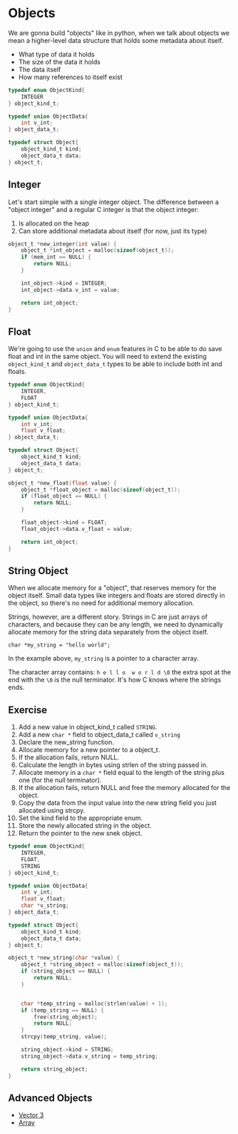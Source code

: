 # Objects

We are gonna build "objects" like in python, when we talk about objects we mean a higher-level data structure that holds some metadata about itself.

- What type of data it holds
- The size of the data it holds
- The data itself
- How many references to itself exist

```c
typedef enum ObjectKind{
    INTEGER
} object_kind_t;

typedef union ObjectData{
    int v_int;
} object_data_t;

typedef struct Object{
    object_kind_t kind;
    object_data_t data;
} object_t;
```

## Integer

Let's start simple with a single integer object. The difference between a "object integer" and a regular C integer is that the object integer:

1. Is allocated on the heap
2. Can store additional metadata about itself (for now, just its type)

```c
object_t *new_integer(int value) {
    object_t *int_object = malloc(sizeof(object_t));
    if (mem_int == NULL) {
        return NULL;
    }

    int_object->kind = INTEGER;
    int_object->data.v_int = value;

    return int_object;
}
```

## Float

We're going to use the `union` and `enum` features in C to be able to do save float and int in the same object. You will need to extend the existing `object_kind_t` and `object_data_t` types to be able to include both int and floats.

```c
typedef enum ObjectKind{
    INTEGER,
    FLOAT
} object_kind_t;

typedef union ObjectData{
    int v_int;
    float v_float;
} object_data_t;

typedef struct Object{
    object_kind_t kind;
    object_data_t data;
} object_t;

object_t *new_float(float value) {
    object_t *float_object = malloc(sizeof(object_t));
    if (float_object == NULL) {
        return NULL;
    }

    float_object->kind = FLOAT;
    float_object->data.v_float = value;

    return int_object;
}
```

## String Object

When we allocate memory for a "object", that reserves memory for the object itself. Small data types like integers and floats are stored directly in the object, so there's no need for additional memory allocation.

Strings, however, are a different story. Strings in C are just arrays of characters, and because they can be any length, we need to dynamically allocate memory for the string data separately from the object itself.

`char *my_string = "hello world";`

In the example above, `my_string` is a pointer to a character array.

The character array contains: `h e l l o  w o r l d \0` the extra spot at the end with the `\0` is the null terminator. It's how C knows where the strings ends.

## Exercise

1. Add a new value in object_kind_t called `STRING`.
2. Add a new `char *` field to object_data_t called `v_string`
3. Declare the new_string function.
4. Allocate memory for a new pointer to a object_t.
5. If the allocation fails, return NULL.
6. Calculate the length in bytes using strlen of the string passed in.
7. Allocate memory in a `char *` field equal to the length of the string plus one (for the null terminator).
8. If the allocation fails, return NULL and free the memory allocated for the object.
9. Copy the data from the input value into the new string field you just allocated using strcpy.
10. Set the kind field to the appropriate enum.
11. Store the newly allocated string in the object.
12. Return the pointer to the new snek object.

```c
typedef enum ObjectKind{
    INTEGER,
    FLOAT,
    STRING
} object_kind_t;

typedef union ObjectData{
    int v_int;
    float v_float;
    char *v_string;
} object_data_t;

typedef struct Object{
    object_kind_t kind;
    object_data_t data;
} object_t;

object_t *new_string(char *value) {
    object_t *string_object = malloc(sizeof(object_t));
    if (string_object == NULL) {
        return NULL;
    }


    char *temp_string = malloc(strlen(value) + 1);
    if (temp_string == NULL) {
        free(string_object);
        return NULL;
    }
    strcpy(temp_string, value);

    string_object->kind = STRING;
    string_object->data.v_string = temp_string;

    return string_object;
}
```

## Advanced Objects

- [Vector 3](./objects_vector3.md)
- [Array](./objects_array.md)
